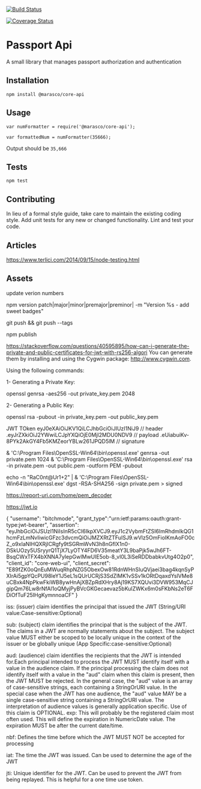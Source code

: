 [![Build Status](https://travis-ci.org/razorphish/core-api.svg?branch=master)](https://travis-ci.org/razorphish/core-api)

[![Coverage Status](https://coveralls.io/repos/github/razorphish/core-api/badge.svg)](https://coveralls.io/github/razorphish/core-api)

Passport Api
=========

A small library that manages passport authorization and authentication

## Installation

  `npm install @marasco/core-api`

## Usage

    var numFormatter = require('@marasco/core-api');

    var formattedNum = numFormatter(35666);
  
  
  Output should be `35,666`


## Tests

  `npm test`

## Contributing

In lieu of a formal style guide, take care to maintain the existing coding style. Add unit tests for any new or changed functionality.  Lint and test your code.

## Articles

https://www.terlici.com/2014/09/15/node-testing.html

## Assets

update verion numbers

npm version patch|major|minor|premajor|preminor| -m "Version %s - add sweet badges"

git push && git push --tags

npm publish


https://stackoverflow.com/questions/40595895/how-can-i-generate-the-private-and-public-certificates-for-jwt-with-rs256-algori
You can generate them by installing and using the Cygwin package: http://www.cygwin.com.

Using the following commands:

1- Generating a Private Key:

openssl genrsa -aes256 -out private_key.pem 2048

2- Generating a Public Key:

openssl rsa -pubout -in private_key.pem -out public_key.pem


JWT TOken
eyJ0eXAiOiJKV1QiLCJhbGciOiJIUzI1NiJ9           // header
.eyJrZXkiOiJ2YWwiLCJpYXQiOjE0MjI2MDU0NDV9      // payload
.eUiabuiKv-8PYk2AkGY4Fb5KMZeorYBLw261JPQD5lM   // signature

& 'C:\Program Files\OpenSSL-Win64\bin\openssl.exe' genrsa -out private.pem 1024
& 'C:\Program Files\OpenSSL-Win64\bin\openssl.exe' rsa -in private.pem -out public.pem -outform PEM -pubout

echo -n "RaC0nt@Ur1+2" | & 'C:\Program Files\OpenSSL-Win64\bin\openssl.exe' dgst -RSA-SHA256 -sign private.pem > signed

https://report-uri.com/home/pem_decoder

https://jwt.io

{
    "username": "bitchmode",
	"grant_type":"urn:ietf:params:oauth:grant-type:jwt-bearer",
	"assertion": "eyJhbGciOiJSUzI1NiIsInR5cCI6IkpXVCJ9.eyJ1c2VybmFtZSI6ImRhdmlkQG1hcmFzLmNvIiwicGFzc3dvcmQiOiJMZXRtZTFuISJ9.wVlz5OmFioIKmAoFO0cZ_o9xIaNIHQXRjICRgfy9tSGRmWvN3h8nGfIX1n0-DSkUOzy5USryyrQ1TjX7LyOTY4FD6V35meatY3L9baPjk5wJh6FT-BsqCWxTFX4bXNNA7yIepGwIMwUIE5ob-8_vl0L3iSeRDDbabkvUtg4O2p0",
	"client_id": "core-web-ui",
	"client_secret": "E89fZK0oQnEuMWuqRhpNZG5ObexOw81RdnWHnSIuQVjaei3bag4kqnSyPXIrAi5gpYQcPU98leY1J5eL1sQUrUCRjS3SdZlMK1vSSv1kORtDqaxdYslVMe8uCBxk4NpPkwFkiWB8ywHnAjXBZpRdXHry8Aj19KS7XQUvi3DVW953MqCJgipQm76Lw8rNfAl1oQMyjPyBVcGKGecaevaz5bKulZWKx6m0sFKbNs2eT6FDiOfTuF25IHgKymnnoaCF"
}

iss: (issuer) claim identifies the principal that issued the JWT (String/URI value:Case-sensitive:Optional)

sub: (subject) claim identifies the principal that is the subject of the JWT. The claims in a JWT are normally statements about the subject.  The subject value MUST either be scoped to be locally unique in the context of the issuer or be globally unique (App Specific:case-sensitive:Optional)

aud: (audience) claim identifies the recipients that the JWT is
   intended for.Each principal intended to process the JWT MUST
   identify itself with a value in the audience claim.  If the principal processing the claim does not identify itself with a value in the "aud" claim when this claim is present, then the JWT MUST be rejected.  In the general case, the "aud" value is an array of case-sensitive strings, each containing a StringOrURI value.  In the special case when the JWT has one audience, the "aud" value MAY be a single case-sensitive string containing a StringOrURI value.  The interpretation of audience values is generally application specific. Use of this claim is OPTIONAL.
exp: This will probably be the registered claim most often used. This will define the expiration in NumericDate value. The expiration MUST be after the current date/time.

nbf: Defines the time before which the JWT MUST NOT be accepted for processing

iat: The time the JWT was issued. Can be used to determine the age of the JWT

jti: Unique identifier for the JWT. Can be used to prevent the JWT from being replayed. This is helpful for a one time use token.